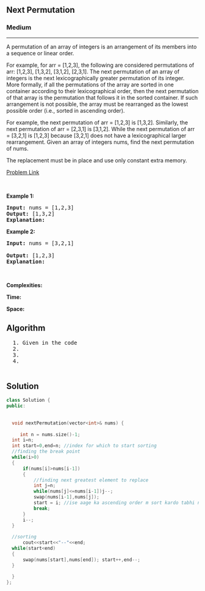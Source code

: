 <h2>Next Permutation</h2>
<h3>Medium</h3><hr>
<div><p>
  A permutation of an array of integers is an arrangement of its members into a sequence or linear order.

For example, for arr = [1,2,3], the following are considered permutations of arr: [1,2,3], [1,3,2], [3,1,2], [2,3,1].
The next permutation of an array of integers is the next lexicographically greater permutation of its integer. More formally, if all the permutations of the array are sorted in one container according to their lexicographical order, then the next permutation of that array is the permutation that follows it in the sorted container. If such arrangement is not possible, the array must be rearranged as the lowest possible order (i.e., sorted in ascending order).

For example, the next permutation of arr = [1,2,3] is [1,3,2].
Similarly, the next permutation of arr = [2,3,1] is [3,1,2].
While the next permutation of arr = [3,2,1] is [1,2,3] because [3,2,1] does not have a lexicographical larger rearrangement.
Given an array of integers nums, find the next permutation of nums.

The replacement must be in place and use only constant extra memory.

 
</p>


[Problem Link](https://leetcode.com/problems/next-permutation/)

<p>&nbsp;</p>
<p><strong>Example 1:</strong></p>

      
 
<pre><strong>Input:</strong> nums = [1,2,3]
<strong>Output:</strong> [1,3,2]
<strong>Explanation:</strong> 
</pre>

<p><strong>Example 2:</strong></p>

<pre><strong>Input:</strong> nums = [3,2,1]
     
<strong>Output:</strong> [1,2,3]
<strong>Explanation:</strong> 
</pre>

<p>&nbsp;</p>
<p><strong>Complexities:</strong></p>
<strong>Time:</strong> 
  
<strong>Space:</strong> 
  <h2> Algorithm </h2>
 <pre>
  1. Given in the code
  2.
  3. 
  4. 
  </pre>
  <h2> Solution </h2>
  
  ``` c++ 
class Solution {
public:
    
   
    void nextPermutation(vector<int>& nums) {
        
       int n = nums.size()-1;
    int i=n;
    int start=0,end=n; //index for which to start sorting
    //finding the break point
    while(i>0)
    {
        if(nums[i]>nums[i-1])
        {
            //finding next greatest element to replace
            int j=n;
            while(nums[j]<=nums[i-1])j--;
            swap(nums[i-1],nums[j]);
            start = i; //ise aage ka ascending order m sort kardo tabhi next greatest mileaga
            break;
        }
        i--;
    }
    
    //sorting 
        cout<<start<<"--"<<end;
    while(start<end)
    {
        swap(nums[start],nums[end]); start++,end--;
    }
   
    }
};
  ```
</div>
